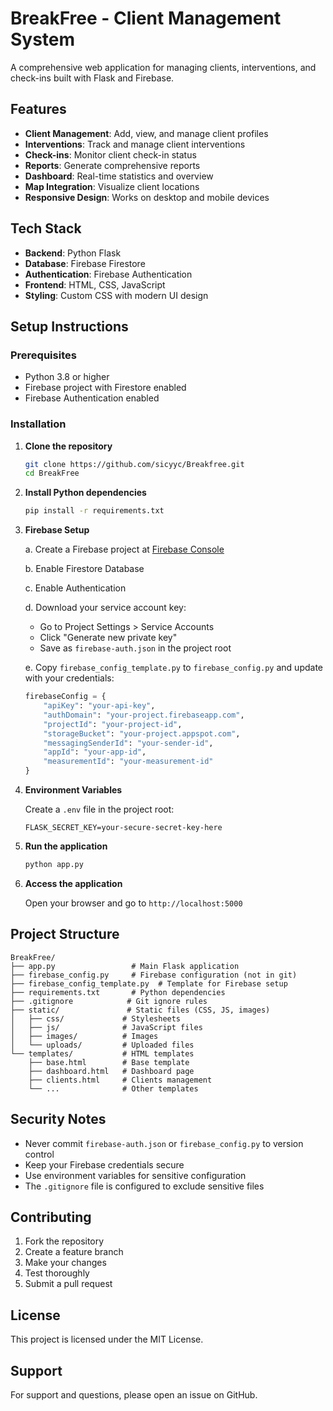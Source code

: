 # BreakFree - Client Management System

A comprehensive web application for managing clients, interventions, and check-ins built with Flask and Firebase.

## Features

- **Client Management**: Add, view, and manage client profiles
- **Interventions**: Track and manage client interventions
- **Check-ins**: Monitor client check-in status
- **Reports**: Generate comprehensive reports
- **Dashboard**: Real-time statistics and overview
- **Map Integration**: Visualize client locations
- **Responsive Design**: Works on desktop and mobile devices

## Tech Stack

- **Backend**: Python Flask
- **Database**: Firebase Firestore
- **Authentication**: Firebase Authentication
- **Frontend**: HTML, CSS, JavaScript
- **Styling**: Custom CSS with modern UI design

## Setup Instructions

### Prerequisites

- Python 3.8 or higher
- Firebase project with Firestore enabled
- Firebase Authentication enabled

### Installation

1. **Clone the repository**
   ```bash
   git clone https://github.com/sicyyc/Breakfree.git
   cd BreakFree
   ```

2. **Install Python dependencies**
   ```bash
   pip install -r requirements.txt
   ```

3. **Firebase Setup**
   
   a. Create a Firebase project at [Firebase Console](https://console.firebase.google.com/)
   
   b. Enable Firestore Database
   
   c. Enable Authentication
   
   d. Download your service account key:
      - Go to Project Settings > Service Accounts
      - Click "Generate new private key"
      - Save as `firebase-auth.json` in the project root
   
   e. Copy `firebase_config_template.py` to `firebase_config.py` and update with your credentials:
      ```python
      firebaseConfig = {
          "apiKey": "your-api-key",
          "authDomain": "your-project.firebaseapp.com",
          "projectId": "your-project-id",
          "storageBucket": "your-project.appspot.com",
          "messagingSenderId": "your-sender-id",
          "appId": "your-app-id",
          "measurementId": "your-measurement-id"
      }
      ```

4. **Environment Variables**
   
   Create a `.env` file in the project root:
   ```
   FLASK_SECRET_KEY=your-secure-secret-key-here
   ```

5. **Run the application**
   ```bash
   python app.py
   ```

6. **Access the application**
   
   Open your browser and go to `http://localhost:5000`

## Project Structure

```
BreakFree/
├── app.py                 # Main Flask application
├── firebase_config.py     # Firebase configuration (not in git)
├── firebase_config_template.py  # Template for Firebase setup
├── requirements.txt       # Python dependencies
├── .gitignore            # Git ignore rules
├── static/               # Static files (CSS, JS, images)
│   ├── css/             # Stylesheets
│   ├── js/              # JavaScript files
│   ├── images/          # Images
│   └── uploads/         # Uploaded files
└── templates/           # HTML templates
    ├── base.html        # Base template
    ├── dashboard.html   # Dashboard page
    ├── clients.html     # Clients management
    └── ...              # Other templates
```

## Security Notes

- Never commit `firebase-auth.json` or `firebase_config.py` to version control
- Keep your Firebase credentials secure
- Use environment variables for sensitive configuration
- The `.gitignore` file is configured to exclude sensitive files

## Contributing

1. Fork the repository
2. Create a feature branch
3. Make your changes
4. Test thoroughly
5. Submit a pull request

## License

This project is licensed under the MIT License.

## Support

For support and questions, please open an issue on GitHub.
